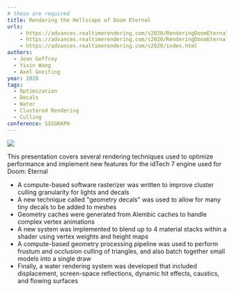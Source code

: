```yaml
---
# these are required
title: Rendering the Hellscape of Doom Eternal
urls:
    - https://advances.realtimerendering.com/s2020/RenderingDoomEternal_compressed.pptx
    - https://advances.realtimerendering.com/s2020/RenderingDoomEternal.pdf
    - https://advances.realtimerendering.com/s2020/index.html
authors:
  - Jean Geffroy
  - Yixin Wang
  - Axel Gneiting
year: 2020
tags:
  - Optimization
  - Decals
  - Water
  - Clustered Rendering
  - Culling
conference: SIGGRAPH
---
```


![](https://advances.realtimerendering.com/s2020/index_files/image011.gif)

This presentation covers several rendering techniques used to optimize performance and implement new features for the idTech 7 engine used for Doom: Eternal

* A compute-based software rasterizer was written to improve cluster culling granularity for lights and decals
* A new technique called "geometry decals" was used to allow for many tiny decals to be added to meshes
* Geometry caches were generated from Alembic caches to handle complex vertex animations
* A new system was implemented to blend up to 4 material stacks within a shader using vertex weights and height maps
* A compute-based geometry processing pipeline was used to perform frustum and occlusion culling of triangles, and also batch together small models into a single draw
* Finally, a water rendering system was developed that included displacement, screen-space reflections, dynamic hit effects, caustics, and flowing surfaces
